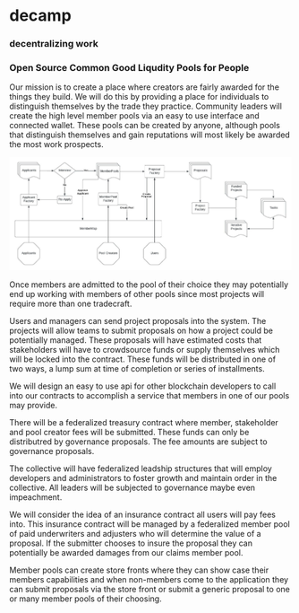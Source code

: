 # decamp

### decentralizing work

### Open Source Common Good Liqudity Pools for People

Our mission is to create a place where creators are fairly awarded for the things they build. We will do this by providing a place for individuals to distinguish themselves by the trade they practice. Community leaders will create the high level member pools via an easy to use interface and connected wallet. These pools can be created by anyone, although pools that distinguish themselves and gain reputations will most likely be awarded the most work prospects. 

![alt text](https://github.com/eth-dev-coop/decamp/blob/main/outline.jpg)

Once members are admitted to the pool of their choice they may potentially end up working with members of other pools since most projects will require more than one tradecraft. 

Users and managers can send project proposals into the system. The projects will allow teams to submit proposals on how a project could be potentially managed. These proposals will have estimated costs that stakeholders will have to crowdsource funds or supply themselves which will be locked into the contract. These funds will be distributed in one of two ways, a lump sum at time of completion or series of installments.

We will design an easy to use api for other blockchain developers to call into our contracts to accomplish a service that members in one of our pools may provide.

There will be a federalized treasury contract where member, stakeholder and pool creator fees will be submitted. These funds can only be distributred by governance proposals. The fee amounts are subject to governance proposals. 

The collective will have federalized leadship structures that will employ developers and administrators to foster growth and maintain order in the collective. All leaders will be subjected to governance maybe even impeachment. 

We will consider the idea of an insurance contract all users will pay fees into. This insurance contract will be managed by a federalized member pool of paid underwriters and adjusters who will determine the value of a proposal. If the submitter chooses to insure the proposal they can potentially be awarded damages from our claims member pool. 

Member pools can create store fronts where they can show case their members capabilities and when non-members come to the application they can submit proposals via the store front or submit a generic proposal to one or many member pools of their choosing.

